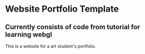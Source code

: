 # Website Portfolio Template

## Currently consists of code from tutorial for learning webgl

This is a website for a art student's portfolio. 
